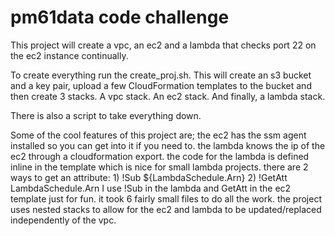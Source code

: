 # pm61data code challenge
This project will create a vpc, an ec2 and a lambda that checks port 22 on the ec2 instance continually.

To create everything run the create_proj.sh.
This will create an s3 bucket and a key pair, upload a few CloudFormation templates to the bucket and then create 3 stacks.
A vpc stack.
An ec2 stack.
And finally, a lambda stack.

There is also a script to take everything down.

Some of the cool features of this project are; 
  the ec2 has the ssm agent installed so you can get into it if you need to.
  the lambda knows the ip of the ec2 through a cloudformation export.
  the code for the lambda is defined inline in the template which is nice for small lambda projects. 
  there are 2 ways to get an attribute: 1) !Sub ${LambdaSchedule.Arn} 2) !GetAtt LambdaSchedule.Arn I use !Sub in the lambda and GetAtt in the ec2 template just for fun.
  it took 6 fairly small files to do all the work.
  the project uses nested stacks to allow for the ec2 and lambda to be updated/replaced independently of the vpc.  
